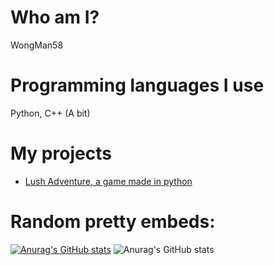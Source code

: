 # Who am I?

WongMan58

# Programming languages I use

Python, C++ (A bit)

# My projects

- [Lush Adventure, a game made in python](https://github.com/WongMan58/lush-adventure)

# Random pretty embeds:

[![Anurag's GitHub stats](https://github-readme-stats.vercel.app/api?username=WongMan58&show_icons=true&theme=dark)](https://github.com/anuraghazra/github-readme-stats)
![Anurag's GitHub stats](https://github-readme-stats.vercel.app/api?username=WongMan58&hide=stars,prs,issues,contribs)

<!---
WongMan58/WongMan58 is a ✨ special ✨ repository because its `README.md` (this file) appears on your GitHub profile.
You can click the Preview link to take a look at your changes.
--->
